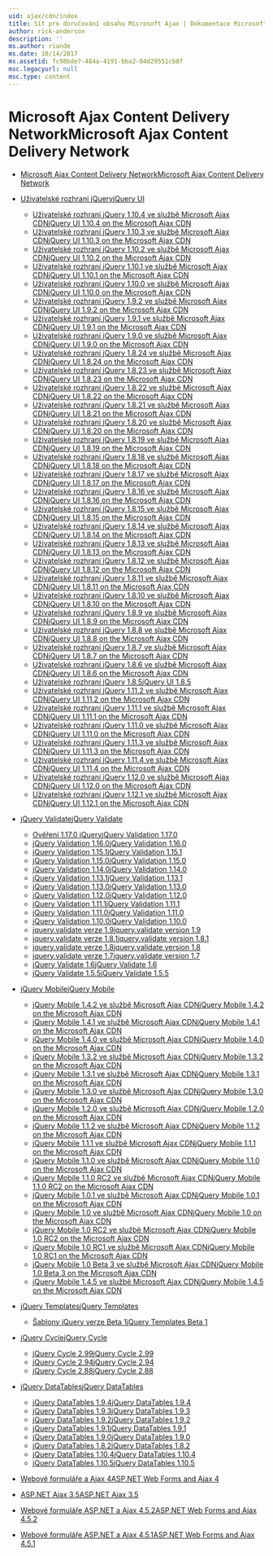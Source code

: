 ```yaml
---
uid: ajax/cdn/index
title: Síť pro doručování obsahu Microsoft Ajax | Dokumentace Microsoftu
author: rick-anderson
description: ''
ms.author: riande
ms.date: 10/14/2017
ms.assetid: fc98bde7-484a-4191-bba2-04d29551cb8f
msc.legacyurl: null
msc.type: content
---
```

<a name="microsoft-ajax-content-delivery-network"></a><span data-ttu-id="a5bb0-102">Microsoft Ajax Content Delivery Network</span><span class="sxs-lookup"><span data-stu-id="a5bb0-102">Microsoft Ajax Content Delivery Network</span></span>
====================
- [<span data-ttu-id="a5bb0-103">Microsoft Ajax Content Delivery Network</span><span class="sxs-lookup"><span data-stu-id="a5bb0-103">Microsoft Ajax Content Delivery Network</span></span>](overview.md)
- [<span data-ttu-id="a5bb0-104">Uživatelské rozhraní jQuery</span><span class="sxs-lookup"><span data-stu-id="a5bb0-104">jQuery UI</span></span>](jquery-ui/index.md)

    - [<span data-ttu-id="a5bb0-105">Uživatelské rozhraní jQuery 1.10.4 ve službě Microsoft Ajax CDN</span><span class="sxs-lookup"><span data-stu-id="a5bb0-105">jQuery UI 1.10.4 on the Microsoft Ajax CDN</span></span>](jquery-ui/cdnjqueryui1104.md)
    - [<span data-ttu-id="a5bb0-106">Uživatelské rozhraní jQuery 1.10.3 ve službě Microsoft Ajax CDN</span><span class="sxs-lookup"><span data-stu-id="a5bb0-106">jQuery UI 1.10.3 on the Microsoft Ajax CDN</span></span>](jquery-ui/cdnjqueryui1103.md)
    - [<span data-ttu-id="a5bb0-107">Uživatelské rozhraní jQuery 1.10.2 ve službě Microsoft Ajax CDN</span><span class="sxs-lookup"><span data-stu-id="a5bb0-107">jQuery UI 1.10.2 on the Microsoft Ajax CDN</span></span>](jquery-ui/cdnjqueryui1102.md)
    - [<span data-ttu-id="a5bb0-108">Uživatelské rozhraní jQuery 1.10.1 ve službě Microsoft Ajax CDN</span><span class="sxs-lookup"><span data-stu-id="a5bb0-108">jQuery UI 1.10.1 on the Microsoft Ajax CDN</span></span>](jquery-ui/cdnjqueryui1101.md)
    - [<span data-ttu-id="a5bb0-109">Uživatelské rozhraní jQuery 1.10.0 ve službě Microsoft Ajax CDN</span><span class="sxs-lookup"><span data-stu-id="a5bb0-109">jQuery UI 1.10.0 on the Microsoft Ajax CDN</span></span>](jquery-ui/cdnjqueryui1100.md)
    - [<span data-ttu-id="a5bb0-110">Uživatelské rozhraní jQuery 1.9.2 ve službě Microsoft Ajax CDN</span><span class="sxs-lookup"><span data-stu-id="a5bb0-110">jQuery UI 1.9.2 on the Microsoft Ajax CDN</span></span>](jquery-ui/cdnjqueryui192.md)
    - [<span data-ttu-id="a5bb0-111">Uživatelské rozhraní jQuery 1.9.1 ve službě Microsoft Ajax CDN</span><span class="sxs-lookup"><span data-stu-id="a5bb0-111">jQuery UI 1.9.1 on the Microsoft Ajax CDN</span></span>](jquery-ui/cdnjqueryui191.md)
    - [<span data-ttu-id="a5bb0-112">Uživatelské rozhraní jQuery 1.9.0 ve službě Microsoft Ajax CDN</span><span class="sxs-lookup"><span data-stu-id="a5bb0-112">jQuery UI 1.9.0 on the Microsoft Ajax CDN</span></span>](jquery-ui/cdnjqueryui190.md)
    - [<span data-ttu-id="a5bb0-113">Uživatelské rozhraní jQuery 1.8.24 ve službě Microsoft Ajax CDN</span><span class="sxs-lookup"><span data-stu-id="a5bb0-113">jQuery UI 1.8.24 on the Microsoft Ajax CDN</span></span>](jquery-ui/cdnjqueryui1824.md)
    - [<span data-ttu-id="a5bb0-114">Uživatelské rozhraní jQuery 1.8.23 ve službě Microsoft Ajax CDN</span><span class="sxs-lookup"><span data-stu-id="a5bb0-114">jQuery UI 1.8.23 on the Microsoft Ajax CDN</span></span>](jquery-ui/cdnjqueryui1823.md)
    - [<span data-ttu-id="a5bb0-115">Uživatelské rozhraní jQuery 1.8.22 ve službě Microsoft Ajax CDN</span><span class="sxs-lookup"><span data-stu-id="a5bb0-115">jQuery UI 1.8.22 on the Microsoft Ajax CDN</span></span>](jquery-ui/cdnjqueryui1822.md)
    - [<span data-ttu-id="a5bb0-116">Uživatelské rozhraní jQuery 1.8.21 ve službě Microsoft Ajax CDN</span><span class="sxs-lookup"><span data-stu-id="a5bb0-116">jQuery UI 1.8.21 on the Microsoft Ajax CDN</span></span>](jquery-ui/cdnjqueryui1821.md)
    - [<span data-ttu-id="a5bb0-117">Uživatelské rozhraní jQuery 1.8.20 ve službě Microsoft Ajax CDN</span><span class="sxs-lookup"><span data-stu-id="a5bb0-117">jQuery UI 1.8.20 on the Microsoft Ajax CDN</span></span>](jquery-ui/cdnjqueryui1820.md)
    - [<span data-ttu-id="a5bb0-118">Uživatelské rozhraní jQuery 1.8.19 ve službě Microsoft Ajax CDN</span><span class="sxs-lookup"><span data-stu-id="a5bb0-118">jQuery UI 1.8.19 on the Microsoft Ajax CDN</span></span>](jquery-ui/cdnjqueryui1819.md)
    - [<span data-ttu-id="a5bb0-119">Uživatelské rozhraní jQuery 1.8.18 ve službě Microsoft Ajax CDN</span><span class="sxs-lookup"><span data-stu-id="a5bb0-119">jQuery UI 1.8.18 on the Microsoft Ajax CDN</span></span>](jquery-ui/cdnjqueryui1818.md)
    - [<span data-ttu-id="a5bb0-120">Uživatelské rozhraní jQuery 1.8.17 ve službě Microsoft Ajax CDN</span><span class="sxs-lookup"><span data-stu-id="a5bb0-120">jQuery UI 1.8.17 on the Microsoft Ajax CDN</span></span>](jquery-ui/cdnjqueryui1817.md)
    - [<span data-ttu-id="a5bb0-121">Uživatelské rozhraní jQuery 1.8.16 ve službě Microsoft Ajax CDN</span><span class="sxs-lookup"><span data-stu-id="a5bb0-121">jQuery UI 1.8.16 on the Microsoft Ajax CDN</span></span>](jquery-ui/cdnjqueryui1816.md)
    - [<span data-ttu-id="a5bb0-122">Uživatelské rozhraní jQuery 1.8.15 ve službě Microsoft Ajax CDN</span><span class="sxs-lookup"><span data-stu-id="a5bb0-122">jQuery UI 1.8.15 on the Microsoft Ajax CDN</span></span>](jquery-ui/cdnjqueryui1815.md)
    - [<span data-ttu-id="a5bb0-123">Uživatelské rozhraní jQuery 1.8.14 ve službě Microsoft Ajax CDN</span><span class="sxs-lookup"><span data-stu-id="a5bb0-123">jQuery UI 1.8.14 on the Microsoft Ajax CDN</span></span>](jquery-ui/cdnjqueryui1814.md)
    - [<span data-ttu-id="a5bb0-124">Uživatelské rozhraní jQuery 1.8.13 ve službě Microsoft Ajax CDN</span><span class="sxs-lookup"><span data-stu-id="a5bb0-124">jQuery UI 1.8.13 on the Microsoft Ajax CDN</span></span>](jquery-ui/cdnjqueryui1813.md)
    - [<span data-ttu-id="a5bb0-125">Uživatelské rozhraní jQuery 1.8.12 ve službě Microsoft Ajax CDN</span><span class="sxs-lookup"><span data-stu-id="a5bb0-125">jQuery UI 1.8.12 on the Microsoft Ajax CDN</span></span>](jquery-ui/cdnjqueryui1812.md)
    - [<span data-ttu-id="a5bb0-126">Uživatelské rozhraní jQuery 1.8.11 ve službě Microsoft Ajax CDN</span><span class="sxs-lookup"><span data-stu-id="a5bb0-126">jQuery UI 1.8.11 on the Microsoft Ajax CDN</span></span>](jquery-ui/cdnjqueryui1811.md)
    - [<span data-ttu-id="a5bb0-127">Uživatelské rozhraní jQuery 1.8.10 ve službě Microsoft Ajax CDN</span><span class="sxs-lookup"><span data-stu-id="a5bb0-127">jQuery UI 1.8.10 on the Microsoft Ajax CDN</span></span>](jquery-ui/cdnjqueryui1910.md)
    - [<span data-ttu-id="a5bb0-128">Uživatelské rozhraní jQuery 1.8.9 ve službě Microsoft Ajax CDN</span><span class="sxs-lookup"><span data-stu-id="a5bb0-128">jQuery UI 1.8.9 on the Microsoft Ajax CDN</span></span>](jquery-ui/cdnjqueryui189.md)
    - [<span data-ttu-id="a5bb0-129">Uživatelské rozhraní jQuery 1.8.8 ve službě Microsoft Ajax CDN</span><span class="sxs-lookup"><span data-stu-id="a5bb0-129">jQuery UI 1.8.8 on the Microsoft Ajax CDN</span></span>](jquery-ui/cdnjqueryui188.md)
    - [<span data-ttu-id="a5bb0-130">Uživatelské rozhraní jQuery 1.8.7 ve službě Microsoft Ajax CDN</span><span class="sxs-lookup"><span data-stu-id="a5bb0-130">jQuery UI 1.8.7 on the Microsoft Ajax CDN</span></span>](jquery-ui/cdnjqueryui187.md)
    - [<span data-ttu-id="a5bb0-131">Uživatelské rozhraní jQuery 1.8.6 ve službě Microsoft Ajax CDN</span><span class="sxs-lookup"><span data-stu-id="a5bb0-131">jQuery UI 1.8.6 on the Microsoft Ajax CDN</span></span>](jquery-ui/cdnjqueryui186.md)
    - [<span data-ttu-id="a5bb0-132">Uživatelské rozhraní jQuery 1.8.5</span><span class="sxs-lookup"><span data-stu-id="a5bb0-132">jQuery UI 1.8.5</span></span>](jquery-ui/cdnjqueryui185.md)
    - [<span data-ttu-id="a5bb0-133">Uživatelské rozhraní jQuery 1.11.2 ve službě Microsoft Ajax CDN</span><span class="sxs-lookup"><span data-stu-id="a5bb0-133">jQuery UI 1.11.2 on the Microsoft Ajax CDN</span></span>](jquery-ui/cdnjqueryui1112.md)
    - [<span data-ttu-id="a5bb0-134">Uživatelské rozhraní jQuery 1.11.1 ve službě Microsoft Ajax CDN</span><span class="sxs-lookup"><span data-stu-id="a5bb0-134">jQuery UI 1.11.1 on the Microsoft Ajax CDN</span></span>](jquery-ui/cdnjqueryui1111.md)
    - [<span data-ttu-id="a5bb0-135">Uživatelské rozhraní jQuery 1.11.0 ve službě Microsoft Ajax CDN</span><span class="sxs-lookup"><span data-stu-id="a5bb0-135">jQuery UI 1.11.0 on the Microsoft Ajax CDN</span></span>](jquery-ui/cdnjqueryui1110.md)
    - [<span data-ttu-id="a5bb0-136">Uživatelské rozhraní jQuery 1.11.3 ve službě Microsoft Ajax CDN</span><span class="sxs-lookup"><span data-stu-id="a5bb0-136">jQuery UI 1.11.3 on the Microsoft Ajax CDN</span></span>](jquery-ui/cdnjqueryui1113.md)
    - [<span data-ttu-id="a5bb0-137">Uživatelské rozhraní jQuery 1.11.4 ve službě Microsoft Ajax CDN</span><span class="sxs-lookup"><span data-stu-id="a5bb0-137">jQuery UI 1.11.4 on the Microsoft Ajax CDN</span></span>](jquery-ui/cdnjqueryui1114.md)
    - [<span data-ttu-id="a5bb0-138">Uživatelské rozhraní jQuery 1.12.0 ve službě Microsoft Ajax CDN</span><span class="sxs-lookup"><span data-stu-id="a5bb0-138">jQuery UI 1.12.0 on the Microsoft Ajax CDN</span></span>](jquery-ui/cdnjqueryui1120.md)
    - [<span data-ttu-id="a5bb0-139">Uživatelské rozhraní jQuery 1.12.1 ve službě Microsoft Ajax CDN</span><span class="sxs-lookup"><span data-stu-id="a5bb0-139">jQuery UI 1.12.1 on the Microsoft Ajax CDN</span></span>](jquery-ui/cdnjqueryui1121.md)
- [<span data-ttu-id="a5bb0-140">jQuery Validate</span><span class="sxs-lookup"><span data-stu-id="a5bb0-140">jQuery Validate</span></span>](jquery-validate/index.md)

    - [<span data-ttu-id="a5bb0-141">Ověření 1.17.0 jQuery</span><span class="sxs-lookup"><span data-stu-id="a5bb0-141">jQuery Validation 1.17.0</span></span>](jquery-validate/cdnjqueryvalidate1170.md)
    - [<span data-ttu-id="a5bb0-142">jQuery Validation 1.16.0</span><span class="sxs-lookup"><span data-stu-id="a5bb0-142">jQuery Validation 1.16.0</span></span>](jquery-validate/cdnjqueryvalidate1160.md)
    - [<span data-ttu-id="a5bb0-143">jQuery Validation 1.15.1</span><span class="sxs-lookup"><span data-stu-id="a5bb0-143">jQuery Validation 1.15.1</span></span>](jquery-validate/cdnjqueryvalidate1151.md)
    - [<span data-ttu-id="a5bb0-144">jQuery Validation 1.15.0</span><span class="sxs-lookup"><span data-stu-id="a5bb0-144">jQuery Validation 1.15.0</span></span>](jquery-validate/cdnjqueryvalidate1150.md)
    - [<span data-ttu-id="a5bb0-145">jQuery Validation 1.14.0</span><span class="sxs-lookup"><span data-stu-id="a5bb0-145">jQuery Validation 1.14.0</span></span>](jquery-validate/cdnjqueryvalidate1140.md)
    - [<span data-ttu-id="a5bb0-146">jQuery Validation 1.13.1</span><span class="sxs-lookup"><span data-stu-id="a5bb0-146">jQuery Validation 1.13.1</span></span>](jquery-validate/cdnjqueryvalidate1131.md)
    - [<span data-ttu-id="a5bb0-147">jQuery Validation 1.13.0</span><span class="sxs-lookup"><span data-stu-id="a5bb0-147">jQuery Validation 1.13.0</span></span>](jquery-validate/cdnjqueryvalidate1130.md)
    - [<span data-ttu-id="a5bb0-148">jQuery Validation 1.12.0</span><span class="sxs-lookup"><span data-stu-id="a5bb0-148">jQuery Validation 1.12.0</span></span>](jquery-validate/cdnjqueryvalidate1120.md)
    - [<span data-ttu-id="a5bb0-149">jQuery Validation 1.11.1</span><span class="sxs-lookup"><span data-stu-id="a5bb0-149">jQuery Validation 1.11.1</span></span>](jquery-validate/cdnjqueryvalidate1111.md)
    - [<span data-ttu-id="a5bb0-150">jQuery Validation 1.11.0</span><span class="sxs-lookup"><span data-stu-id="a5bb0-150">jQuery Validation 1.11.0</span></span>](jquery-validate/cdnjqueryvalidate111.md)
    - [<span data-ttu-id="a5bb0-151">jQuery Validation 1.10.0</span><span class="sxs-lookup"><span data-stu-id="a5bb0-151">jQuery Validation 1.10.0</span></span>](jquery-validate/cdnjqueryvalidate110.md)
    - [<span data-ttu-id="a5bb0-152">jquery.validate verze 1.9</span><span class="sxs-lookup"><span data-stu-id="a5bb0-152">jquery.validate version 1.9</span></span>](jquery-validate/cdnjqueryvalidate19.md)
    - [<span data-ttu-id="a5bb0-153">jquery.validate verze 1.8.1</span><span class="sxs-lookup"><span data-stu-id="a5bb0-153">jquery.validate version 1.8.1</span></span>](jquery-validate/cdnjqueryvalidate181.md)
    - [<span data-ttu-id="a5bb0-154">jquery.validate verze 1.8</span><span class="sxs-lookup"><span data-stu-id="a5bb0-154">jquery.validate version 1.8</span></span>](jquery-validate/cdnjqueryvalidate18.md)
    - [<span data-ttu-id="a5bb0-155">jquery.validate verze 1.7</span><span class="sxs-lookup"><span data-stu-id="a5bb0-155">jquery.validate version 1.7</span></span>](jquery-validate/cdnjqueryvalidate17.md)
    - [<span data-ttu-id="a5bb0-156">jQuery Validate 1.6</span><span class="sxs-lookup"><span data-stu-id="a5bb0-156">jQuery Validate 1.6</span></span>](jquery-validate/cdnjqueryvalidate16.md)
    - [<span data-ttu-id="a5bb0-157">jQuery Validate 1.5.5</span><span class="sxs-lookup"><span data-stu-id="a5bb0-157">jQuery Validate 1.5.5</span></span>](jquery-validate/cdnjqueryvalidate155.md)
- [<span data-ttu-id="a5bb0-158">jQuery Mobile</span><span class="sxs-lookup"><span data-stu-id="a5bb0-158">jQuery Mobile</span></span>](jquery-mobile/index.md)

    - [<span data-ttu-id="a5bb0-159">jQuery Mobile 1.4.2 ve službě Microsoft Ajax CDN</span><span class="sxs-lookup"><span data-stu-id="a5bb0-159">jQuery Mobile 1.4.2 on the Microsoft Ajax CDN</span></span>](jquery-mobile/cdnjquerymobile142.md)
    - [<span data-ttu-id="a5bb0-160">jQuery Mobile 1.4.1 ve službě Microsoft Ajax CDN</span><span class="sxs-lookup"><span data-stu-id="a5bb0-160">jQuery Mobile 1.4.1 on the Microsoft Ajax CDN</span></span>](jquery-mobile/cdnjquerymobile141.md)
    - [<span data-ttu-id="a5bb0-161">jQuery Mobile 1.4.0 ve službě Microsoft Ajax CDN</span><span class="sxs-lookup"><span data-stu-id="a5bb0-161">jQuery Mobile 1.4.0 on the Microsoft Ajax CDN</span></span>](jquery-mobile/cdnjquerymobile140.md)
    - [<span data-ttu-id="a5bb0-162">jQuery Mobile 1.3.2 ve službě Microsoft Ajax CDN</span><span class="sxs-lookup"><span data-stu-id="a5bb0-162">jQuery Mobile 1.3.2 on the Microsoft Ajax CDN</span></span>](jquery-mobile/cdnjquerymobile132.md)
    - [<span data-ttu-id="a5bb0-163">jQuery Mobile 1.3.1 ve službě Microsoft Ajax CDN</span><span class="sxs-lookup"><span data-stu-id="a5bb0-163">jQuery Mobile 1.3.1 on the Microsoft Ajax CDN</span></span>](jquery-mobile/cdnjquerymobile131.md)
    - [<span data-ttu-id="a5bb0-164">jQuery Mobile 1.3.0 ve službě Microsoft Ajax CDN</span><span class="sxs-lookup"><span data-stu-id="a5bb0-164">jQuery Mobile 1.3.0 on the Microsoft Ajax CDN</span></span>](jquery-mobile/cdnjquerymobile130.md)
    - [<span data-ttu-id="a5bb0-165">jQuery Mobile 1.2.0 ve službě Microsoft Ajax CDN</span><span class="sxs-lookup"><span data-stu-id="a5bb0-165">jQuery Mobile 1.2.0 on the Microsoft Ajax CDN</span></span>](jquery-mobile/cdnjquerymobile120.md)
    - [<span data-ttu-id="a5bb0-166">jQuery Mobile 1.1.2 ve službě Microsoft Ajax CDN</span><span class="sxs-lookup"><span data-stu-id="a5bb0-166">jQuery Mobile 1.1.2 on the Microsoft Ajax CDN</span></span>](jquery-mobile/cdnjquerymobile112.md)
    - [<span data-ttu-id="a5bb0-167">jQuery Mobile 1.1.1 ve službě Microsoft Ajax CDN</span><span class="sxs-lookup"><span data-stu-id="a5bb0-167">jQuery Mobile 1.1.1 on the Microsoft Ajax CDN</span></span>](jquery-mobile/cdnjquerymobile111.md)
    - [<span data-ttu-id="a5bb0-168">jQuery Mobile 1.1.0 ve službě Microsoft Ajax CDN</span><span class="sxs-lookup"><span data-stu-id="a5bb0-168">jQuery Mobile 1.1.0 on the Microsoft Ajax CDN</span></span>](jquery-mobile/cdnjquerymobile110.md)
    - [<span data-ttu-id="a5bb0-169">jQuery Mobile 1.1.0 RC2 ve službě Microsoft Ajax CDN</span><span class="sxs-lookup"><span data-stu-id="a5bb0-169">jQuery Mobile 1.1.0 RC2 on the Microsoft Ajax CDN</span></span>](jquery-mobile/cdnjquerymobile110rc2.md)
    - [<span data-ttu-id="a5bb0-170">jQuery Mobile 1.0.1 ve službě Microsoft Ajax CDN</span><span class="sxs-lookup"><span data-stu-id="a5bb0-170">jQuery Mobile 1.0.1 on the Microsoft Ajax CDN</span></span>](jquery-mobile/cdnjquerymobile101.md)
    - [<span data-ttu-id="a5bb0-171">jQuery Mobile 1.0 ve službě Microsoft Ajax CDN</span><span class="sxs-lookup"><span data-stu-id="a5bb0-171">jQuery Mobile 1.0 on the Microsoft Ajax CDN</span></span>](jquery-mobile/cdnjquerymobile10.md)
    - [<span data-ttu-id="a5bb0-172">jQuery Mobile 1.0 RC2 ve službě Microsoft Ajax CDN</span><span class="sxs-lookup"><span data-stu-id="a5bb0-172">jQuery Mobile 1.0 RC2 on the Microsoft Ajax CDN</span></span>](jquery-mobile/cdnjquerymobile10rc2.md)
    - [<span data-ttu-id="a5bb0-173">jQuery Mobile 1.0 RC1 ve službě Microsoft Ajax CDN</span><span class="sxs-lookup"><span data-stu-id="a5bb0-173">jQuery Mobile 1.0 RC1 on the Microsoft Ajax CDN</span></span>](jquery-mobile/cdnjquerymobile10rc1.md)
    - [<span data-ttu-id="a5bb0-174">jQuery Mobile 1.0 Beta 3 ve službě Microsoft Ajax CDN</span><span class="sxs-lookup"><span data-stu-id="a5bb0-174">jQuery Mobile 1.0 Beta 3 on the Microsoft Ajax CDN</span></span>](jquery-mobile/cdnjquerymobile10b3.md)
    - [<span data-ttu-id="a5bb0-175">jQuery Mobile 1.4.5 ve službě Microsoft Ajax CDN</span><span class="sxs-lookup"><span data-stu-id="a5bb0-175">jQuery Mobile 1.4.5 on the Microsoft Ajax CDN</span></span>](jquery-mobile/cdnjquerymobile145.md)
- [<span data-ttu-id="a5bb0-176">jQuery Templates</span><span class="sxs-lookup"><span data-stu-id="a5bb0-176">jQuery Templates</span></span>](jquery-templates/index.md)

    - [<span data-ttu-id="a5bb0-177">Šablony jQuery verze Beta 1</span><span class="sxs-lookup"><span data-stu-id="a5bb0-177">jQuery Templates Beta 1</span></span>](jquery-templates/cdnjquerytemplatesbeta1.md)
- [<span data-ttu-id="a5bb0-178">jQuery Cycle</span><span class="sxs-lookup"><span data-stu-id="a5bb0-178">jQuery Cycle</span></span>](jquery-cycle/index.md)

    - [<span data-ttu-id="a5bb0-179">jQuery Cycle 2.99</span><span class="sxs-lookup"><span data-stu-id="a5bb0-179">jQuery Cycle 2.99</span></span>](jquery-cycle/cdnjquerycycle299.md)
    - [<span data-ttu-id="a5bb0-180">jQuery Cycle 2.94</span><span class="sxs-lookup"><span data-stu-id="a5bb0-180">jQuery Cycle 2.94</span></span>](jquery-cycle/cdnjquerycycle294.md)
    - [<span data-ttu-id="a5bb0-181">jQuery Cycle 2.88</span><span class="sxs-lookup"><span data-stu-id="a5bb0-181">jQuery Cycle 2.88</span></span>](jquery-cycle/cdnjquerycycle288.md)
- [<span data-ttu-id="a5bb0-182">jQuery DataTables</span><span class="sxs-lookup"><span data-stu-id="a5bb0-182">jQuery DataTables</span></span>](jquery-datatables/index.md)

    - [<span data-ttu-id="a5bb0-183">jQuery DataTables 1.9.4</span><span class="sxs-lookup"><span data-stu-id="a5bb0-183">jQuery DataTables 1.9.4</span></span>](jquery-datatables/cdnjquerydatatables194.md)
    - [<span data-ttu-id="a5bb0-184">jQuery DataTables 1.9.3</span><span class="sxs-lookup"><span data-stu-id="a5bb0-184">jQuery DataTables 1.9.3</span></span>](jquery-datatables/cdnjquerydatatables193.md)
    - [<span data-ttu-id="a5bb0-185">jQuery DataTables 1.9.2</span><span class="sxs-lookup"><span data-stu-id="a5bb0-185">jQuery DataTables 1.9.2</span></span>](jquery-datatables/cdnjquerydatatables192.md)
    - [<span data-ttu-id="a5bb0-186">jQuery DataTables 1.9.1</span><span class="sxs-lookup"><span data-stu-id="a5bb0-186">jQuery DataTables 1.9.1</span></span>](jquery-datatables/cdnjquerydatatables191.md)
    - [<span data-ttu-id="a5bb0-187">jQuery DataTables 1.9.0</span><span class="sxs-lookup"><span data-stu-id="a5bb0-187">jQuery DataTables 1.9.0</span></span>](jquery-datatables/cdnjquerydatatables190.md)
    - [<span data-ttu-id="a5bb0-188">jQuery DataTables 1.8.2</span><span class="sxs-lookup"><span data-stu-id="a5bb0-188">jQuery DataTables 1.8.2</span></span>](jquery-datatables/cdnjquerydatatables182.md)
    - [<span data-ttu-id="a5bb0-189">jQuery DataTables 1.10.4</span><span class="sxs-lookup"><span data-stu-id="a5bb0-189">jQuery DataTables 1.10.4</span></span>](jquery-datatables/cdnjquerydatatables104.md)
    - [<span data-ttu-id="a5bb0-190">jQuery DataTables 1.10.5</span><span class="sxs-lookup"><span data-stu-id="a5bb0-190">jQuery DataTables 1.10.5</span></span>](jquery-datatables/cdnjquerydatatables105.md)
- [<span data-ttu-id="a5bb0-191">Webové formuláře a Ajax 4</span><span class="sxs-lookup"><span data-stu-id="a5bb0-191">ASP.NET Web Forms and Ajax 4</span></span>](cdnajax4.md)
- [<span data-ttu-id="a5bb0-192">ASP.NET Ajax 3.5</span><span class="sxs-lookup"><span data-stu-id="a5bb0-192">ASP.NET Ajax 3.5</span></span>](cdnajax35.md)
- [<span data-ttu-id="a5bb0-193">Webové formuláře ASP.NET a Ajax 4.5.2</span><span class="sxs-lookup"><span data-stu-id="a5bb0-193">ASP.NET Web Forms and Ajax 4.5.2</span></span>](cdnajax452.md)
- [<span data-ttu-id="a5bb0-194">Webové formuláře ASP.NET a Ajax 4.5.1</span><span class="sxs-lookup"><span data-stu-id="a5bb0-194">ASP.NET Web Forms and Ajax 4.5.1</span></span>](cdnajax451.md)

